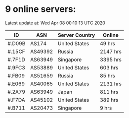 # 9 online servers:

Latest update at: Wed Apr 08 00:10:13 UTC 2020

| ID | ASN | Server Country | Online |
| -- | --- | -------------- | ------ |
| #.D09B | AS174 | United States | 49 hrs |
| #.15CF | AS49392 | Russia | 2147 hrs |
| #.7F1D | AS63949 | Singapore | 3395 hrs |
| #.9FC3 | AS53889 | United States | 603 hrs |
| #.FB09 | AS51659 | Russia | 85 hrs |
| #.E069 | AS40065 | United States | 2131 hrs |
| #.2A79 | AS63949 | Japan | 811 hrs |
| #.F7DA | AS45102 | United States | 389 hrs |
| #.B711 | AS20473 | Singapore | 9 hrs |

